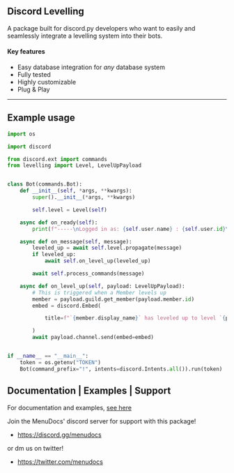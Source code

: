 Discord Levelling
---

A package built for discord.py developers who want to
easily and seamlessly integrate a levelling system into
their bots.

#### Key features
 - Easy database integration for *any* database system
 - Fully tested
 - Highly customizable 
 - Plug & Play

---

## Example usage

```python
import os

import discord

from discord.ext import commands
from levelling import Level, LevelUpPayload


class Bot(commands.Bot):
    def __init__(self, *args, **kwargs):
        super().__init__(*args, **kwargs)

        self.level = Level(self)

    async def on_ready(self):
        print(f"-----\nLogged in as: {self.user.name} : {self.user.id}\n-----")

    async def on_message(self, message):
        leveled_up = await self.level.propagate(message)
        if leveled_up:
            await self.on_level_up(leveled_up)

        await self.process_commands(message)

    async def on_level_up(self, payload: LevelUpPayload):
        # This is triggered when a Member levels up
        member = payload.guild.get_member(payload.member.id)
        embed = discord.Embed(

            title=f"`{member.display_name}` has leveled up to level `{payload.level}`!"

        )
        await payload.channel.send(embed=embed)


if __name__ == "__main__":
    token = os.getenv("TOKEN")
    Bot(command_prefix="!", intents=discord.Intents.all()).run(token)
```

## Documentation | Examples | Support

For documentation and examples, [see here](https://discord-ext-levelling.readthedocs.io/en/latest/)

Join the MenuDocs' discord server for support with this package!
- https://discord.gg/menudocs

or dm us on twitter!
- https://twitter.com/menudocs
